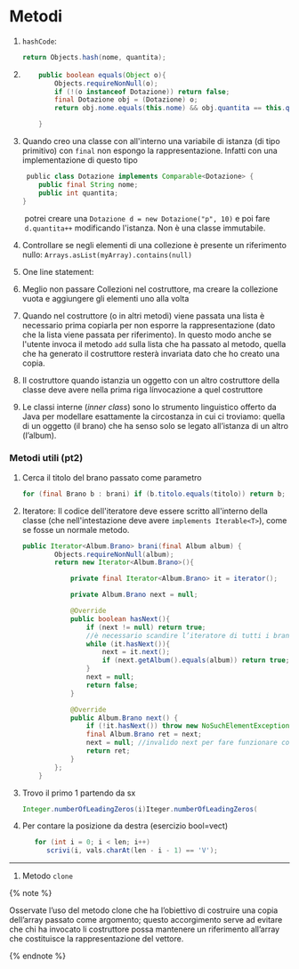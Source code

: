 # Metodi

1. `hashCode`: 
   
   ```java
   return Objects.hash(nome, quantita);
   ```

2. ```java
       public boolean equals(Object o){
           Objects.requireNonNull(o);
           if (!(o instanceof Dotazione)) return false;
           final Dotazione obj = (Dotazione) o;
           return obj.nome.equals(this.nome) && obj.quantita == this.quantita;
   
       }
   ```

3. Quando creo una classe con all'interno una variabile di istanza (di tipo primitivo) con `final` non espongo la rappresentazione. Infatti con una implementazione di questo tipo
   
   ```java
    public class Dotazione implements Comparable<Dotazione> {
       public final String nome;
       public int quantita;
   }
   ```

       potrei creare una `Dotazione d = new Dotazione("p", 10)` e poi fare
       `d.quantita++` modificando l'istanza. Non è una classe immutabile.

4. Controllare se negli elementi di una collezione è presente un riferimento nullo: `Arrays.asList(myArray).contains(null)`

5. One line statement:  

6. Meglio non passare Collezioni nel costruttore, ma creare la collezione vuota e aggiungere gli elementi uno alla volta

7. Quando nel costruttore (o in altri metodi) viene passata una lista è necessario prima copiarla per non esporre la rappresentazione (dato che la lista viene passata per riferimento). In questo modo anche se l'utente invoca il metodo `add` sulla lista che ha passato al metodo, quella che ha generato il costruttore resterà invariata dato che ho creato una copia. 

8. Il costruttore quando istanzia un oggetto con un altro costruttore della classe deve avere nella prima riga línvocazione a quel costruttore

9. Le classi interne (*inner class*) sono lo strumento linguistico offerto da Java
   per modellare esattamente la circostanza in cui ci troviamo: quella di un
   oggetto (il brano) che ha senso solo se legato all’istanza di un altro
   (l’album).

### Metodi utili (pt2)

1. Cerca il titolo del brano passato come parametro
   
   ```java
   for (final Brano b : brani) if (b.titolo.equals(titolo)) return b;
   ```

2. Iteratore:
   Il codice dell'iteratore deve essere scritto all'interno della classe (che nell'intestazione deve avere `implements Iterable<T>`), come se fosse un normale metodo.
   
   ```java
   public Iterator<Album.Brano> brani(final Album album) {
           Objects.requireNonNull(album);
           return new Iterator<Album.Brano>(){
   
               private final Iterator<Album.Brano> it = iterator();
   
               private Album.Brano next = null;
   
               @Override
               public boolean hasNext(){
                   if (next != null) return true;
                   //è necessario scandire l’iteratore di tutti i brani della playlist fino a trovarne uno dell’album dato
                   while (it.hasNext()){
                       next = it.next();
                       if (next.getAlbum().equals(album)) return true;
                   }
                   next = null;
                   return false;
               }
   
               @Override
               public Album.Brano next() {
                   if (!it.hasNext()) throw new NoSuchElementException();
                   final Album.Brano ret = next;
                   next = null; //invalido next per fare funzionare correttamente hasNext()
                   return ret;
               }
           };
       }
   ```

3. Trovo il primo 1 partendo da sx
   
   ```java
   Integer.numberOfLeadingZeros(i)Iteger.numberOfLeadingZeros(
   ```

4. Per contare la posizione da destra (esercizio bool=vect)
   
   ```java
      for (int i = 0; i < len; i++) 
         scrivi(i, vals.charAt(len - i - 1) == 'V');
   ```

____

1. Metodo `clone`

{% note %}

Osservate l’uso del metodo clone che ha l’obiettivo di costruire una copia dell’array passato come argomento; questo accorgimento serve ad evitare che chi ha invocato li costruttore possa mantenere un riferimento all’array che costituisce la rappresentazione del vettore.

{% endnote %}

